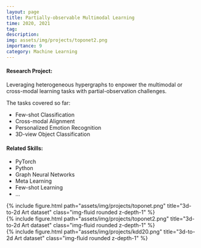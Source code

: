 ```yaml
---
layout: page
title: Partially-observable Multimodal Learning
time: 2020, 2021
tag: 
description: 
img: assets/img/projects/toponet2.png
importance: 9
category: Machine Learning
---
```


#### Research Project:

Leveraging heterogeneous hypergraphs to enpower the multimodal or cross-modal learning tasks with partial-observation challenges. 

The tasks covered so far:
- Few-shot Classification 
- Cross-modal Alignment
- Personalized Emotion Recognition
- 3D-view Object Classification



#### Related Skills:
- PyTorch
- Python
- Graph Neural Networks
- Meta Learning
- Few-shot Learning
- ...


<div class="row">
    <div class="col-sm mt-3 mt-md-0">
        {% include figure.html path="assets/img/projects/toponet.png" title="3d-to-2d Art dataset" class="img-fluid rounded z-depth-1" %}
    </div>
</div>

<div class="row">
    <div class="col-sm-5 mt-3 mt-md-0">
        {% include figure.html path="assets/img/projects/toponet2.png" title="3d-to-2d Art dataset" class="img-fluid rounded z-depth-1" %}
    </div>
    <div class="col-sm-7 mt-3 mt-md-0">
        {% include figure.html path="assets/img/projects/kdd20.png" title="3d-to-2d Art dataset" class="img-fluid rounded z-depth-1" %}
    </div>
</div>

